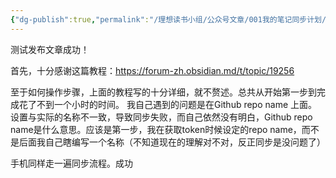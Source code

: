 ```yaml
---
{"dg-publish":true,"permalink":"/理想读书小组/公众号文章/001我的笔记同步计划/"}
---
```


测试发布文章成功！

首先，十分感谢这篇教程：https://forum-zh.obsidian.md/t/topic/19256

至于如何操作步骤，上面的教程写的十分详细，就不赘述。总共从开始第一步到完成花了不到一个小时的时间。
我自己遇到的问题是在Github repo name 上面。设置与实际的名称不一致，导致同步失败，而自己依然没有明白，Github repo name是什么意思。应该是第一步，我在获取token时候设定的repo name，而不是后面我自己瞎编写一个名称（不知道现在的理解对不对，反正同步是没问题了）

手机同样走一遍同步流程。成功